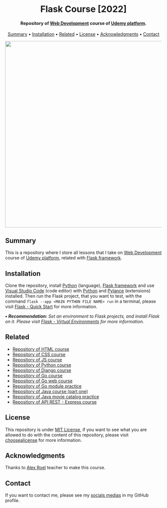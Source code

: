 <h1 align="center">
    Flask Course [2022]
</h1>

<h4 align="center">
    Repository of <a href="https://www.udemy.com/course/programacion-desarrollo-web/" target="_blank">Web Development<a> course of <a href="https://www.udemy.com/" target="_blank">Udemy platform</a>.
</h4>

<p align="center">
    <a href="#----summary">Summary</a> •
    <a href="#----installation">Installation</a> •
    <a href="#----related">Related</a> •
    <a href="#----license">License</a> •
    <a href="#----acknowledgments">Acknowledgments</a> •
    <a href="#----contact">Contact</a>
</p>

<p align="center">
    <img src="https://user-images.githubusercontent.com/88015479/210129528-1e46dfc4-8884-4dd7-9ba3-99c529f27049.png" width="600">
</p>

<h2>
    Summary
</h2>
<p>
    This is a repository where I store all lessons that I take on <a href="https://www.udemy.com/course/programacion-desarrollo-web/" target="_blank">Web Development<a> course of <a href="https://www.udemy.com/" target="_blank">Udemy platform</a>, related with <a href="https://flask.palletsprojects.com/en/2.2.x/" target="_blank">Flask framework</a>.
</p>

<h2>
    Installation
</h2>
<p>
    Clone the repository, install <a href="https://www.python.org/" target="_blank">Python</a> (language), <a href="https://flask.palletsprojects.com/en/2.2.x/" target="_blank">Flask framework</a> and use <a href="https://code.visualstudio.com/" target="_blank">Visual Studio Code</a> (code editor) with <a href="https://marketplace.visualstudio.com/items?itemName=ms-python.python" target="_blank">Python</a> and <a href="https://marketplace.visualstudio.com/items?itemName=ms-python.vscode-pylance" target="_blank">Pylance</a> (extensions) installed. Then run the Flask project, that you want to test, with the command <code>flask --app &lt;MAIN PYTHON FILE NAME&gt; run</code> in a terminal, please visit <a href="https://flask.palletsprojects.com/en/2.2.x/quickstart/" target="_blank">Flask - Quick Start</a> for more information.
</p>

<p>
    <i>
        <strong>• Recommendation:</strong>
        Set an environment to Flask projects, and install Flask on it. Please visit <a href="https://flask.palletsprojects.com/en/2.2.x/installation/#virtual-environments" target="_blank">Flask - Virtual Environments</a> for more information.
    </i>
</p>

<h2>
    Related
</h2>
<p>
    <ul>    
        <li>
            <a href="https://github.com/hozlucas28/HTML-Course-2022" target="_blank">Repository of HTML course</a>
        </li>
        <li>
            <a href="https://github.com/hozlucas28/CSS-Course-2022" target="_blank">Repository of CSS course</a>
        </li>
        <li>
            <a href="https://github.com/hozlucas28/JS-Course-2022" target="_blank">Repository of JS course</a>
        </li>
        <li>
            <a href="https://github.com/hozlucas28/Python-Course-2022" target="_blank">Repository of Python course</a>
        </li>
        <li>
            <a href="https://github.com/hozlucas28/Django-Course-2022" target="_blank">Repository of Django course</a>
        </li>
        <li>
            <a href="https://github.com/hozlucas28/Go-Course-2023" target="_blank">Repository of Go course</a>
        </li>
        <li>
            <a href="https://github.com/hozlucas28/Go-Web-Course-2023" target="_blank">Repository of Go web course</a>
        </li>
        <li>
            <a href="https://github.com/hozlucas28/Go-Module-Practice-2023" target="_blank">Repository of Go module practice</a>
        </li>
        <li>
            <a href="https://github.com/hozlucas28/Java-Course-I-2023" target="_blank">Repository of Java course (part one)</a>
        </li>
        <li>
            <a href="https://github.com/hozlucas28/Java-Movie-Catalog-Practice-2023" target="_blank">Repository of Java movie catalog practice</a>
        </li>
        <li>
            <a href="https://github.com/hozlucas28/API-Rest-Express-Course-2022" target="_blank">Repository of API REST - Express course</a>
        </li>
    </ul>
</p>

<h2>
    License
</h2>
<p>
    This repository is under <a href="./LICENSE" target="_blank">MIT License</a>, if you want to see what you are allowed to do with the content of this repository, please visit <a href="https://choosealicense.com/licenses/" target="_blank">choosealicense</a> for more information.
</p>

<h2>
    Acknowledgments
</h2>
<p>
    Thanks to <a href="https://www.udemy.com/user/alex-roel/" target="_blank">Alex Roel</a> teacher to make this course.
</p>

<h2>
    Contact
</h1>
<p>
    If you want to contact me, please see my <a href="https://github.com/hozlucas28" target="_blank">socials medias</a> in my GitHub profile.
</p>

